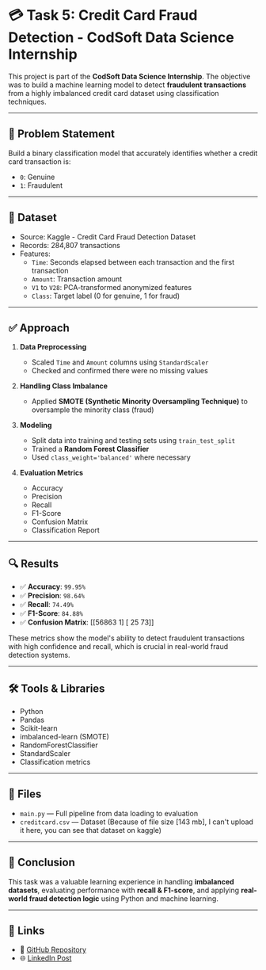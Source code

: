 # 💳 Task 5: Credit Card Fraud Detection - CodSoft Data Science Internship

This project is part of the **CodSoft Data Science Internship**. The objective was to build a machine learning model to detect **fraudulent transactions** from a highly imbalanced credit card dataset using classification techniques.

---

## 📌 Problem Statement

Build a binary classification model that accurately identifies whether a credit card transaction is:
- `0`: Genuine
- `1`: Fraudulent

---

## 📂 Dataset

- Source: Kaggle - Credit Card Fraud Detection Dataset  
- Records: 284,807 transactions  
- Features:  
  - `Time`: Seconds elapsed between each transaction and the first transaction  
  - `Amount`: Transaction amount  
  - `V1` to `V28`: PCA-transformed anonymized features  
  - `Class`: Target label (0 for genuine, 1 for fraud)

---

## ✅ Approach

1. **Data Preprocessing**
   - Scaled `Time` and `Amount` columns using `StandardScaler`
   - Checked and confirmed there were no missing values

2. **Handling Class Imbalance**
   - Applied **SMOTE (Synthetic Minority Oversampling Technique)** to oversample the minority class (fraud)

3. **Modeling**
   - Split data into training and testing sets using `train_test_split`
   - Trained a **Random Forest Classifier**
   - Used `class_weight='balanced'` where necessary

4. **Evaluation Metrics**
   - Accuracy
   - Precision
   - Recall
   - F1-Score
   - Confusion Matrix
   - Classification Report

---

## 🔍 Results

- ✅ **Accuracy**: `99.95%`  
- ✅ **Precision**: `98.64%`  
- ✅ **Recall**: `74.49%`  
- ✅ **F1-Score**: `84.88%`  
- ✅ **Confusion Matrix**:
[[56863 1]
[ 25 73]]

These metrics show the model's ability to detect fraudulent transactions with high confidence and recall, which is crucial in real-world fraud detection systems.

---

## 🛠 Tools & Libraries

- Python  
- Pandas  
- Scikit-learn  
- imbalanced-learn (SMOTE)  
- RandomForestClassifier  
- StandardScaler  
- Classification metrics

---

## 📁 Files

- `main.py` — Full pipeline from data loading to evaluation  
- `creditcard.csv` — Dataset (Because of file size [143 mb], I can't upload it here, you can see that dataset on kaggle)

---

## 🚀 Conclusion

This task was a valuable learning experience in handling **imbalanced datasets**, evaluating performance with **recall & F1-score**, and applying **real-world fraud detection logic** using Python and machine learning.

---

## 🔗 Links

- 📂 [GitHub Repository](https://github.com/touqeer-raza06/CODSOFT)
- 🌐 [LinkedIn Post](https://www.linkedin.com/posts/mohammed-touqeer-raza-344304331_creditcardfraud-frauddetection-machinelearning-activity-7353468592073375746-7DM9?utm_source=share&utm_medium=member_desktop&rcm=ACoAAFOEUOQBwr88GAUekOiiQ6QdAq_Fz7v9ODI)


